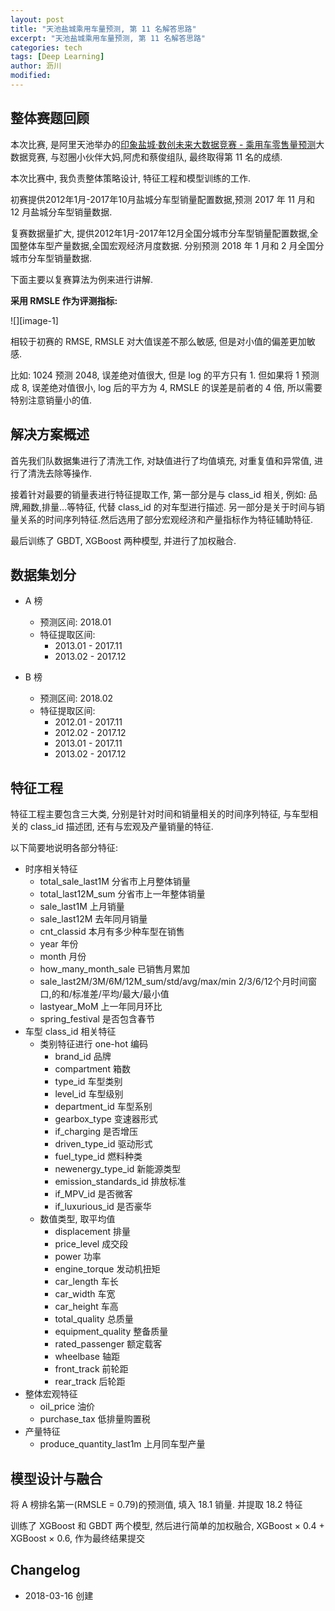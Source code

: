 ```yaml
---
layout: post
title: "天池盐城乘用车量预测, 第 11 名解答思路"
excerpt: "天池盐城乘用车量预测, 第 11 名解答思路"
categories: tech
tags: [Deep Learning]
author: 沥川
modified:
---
```


## 整体赛题回顾

本次比赛, 是阿里天池举办的[印象盐城·数创未来大数据竞赛 - 乘用车零售量预测](https://tianchi.aliyun.com/competition/introduction.htm?spm=5176.100066.0.0.510bd780HWbxXh&raceId=231640)大数据竞赛, 与怼圈小伙伴大妈,阿虎和蔡俊组队, 最终取得第 11 名的成绩.

本次比赛中, 我负责整体策略设计, 特征工程和模型训练的工作.

初赛提供2012年1月-2017年10月盐城分车型销量配置数据,预测 2017 年 11 月和 12 月盐城分车型销量数据.

复赛数据量扩大, 提供2012年1月-2017年12月全国分城市分车型销量配置数据,全国整体车型产量数据,全国宏观经济月度数据. 分别预测 2018 年 1 月和 2 月全国分城市分车型销量数据.

下面主要以复赛算法为例来进行讲解.

**采用 RMSLE 作为评测指标:**

![][image-1]

相较于初赛的 RMSE, RMSLE 对大值误差不那么敏感, 但是对小值的偏差更加敏感.

比如: 1024 预测 2048, 误差绝对值很大, 但是 log 的平方只有 1. 但如果将 1 预测成 8, 误差绝对值很小, log 后的平方为 4, RMSLE 的误差是前者的 4 倍, 所以需要特别注意销量小的值.

## 解决方案概述

首先我们队数据集进行了清洗工作, 对缺值进行了均值填充, 对重复值和异常值, 进行了清洗去除等操作.

接着针对最要的销量表进行特征提取工作, 第一部分是与 class_id 相关, 例如: 品牌,厢数,排量...等特征, 代替 class_id 的对车型进行描述. 另一部分是关于时间与销量关系的时间序列特征.然后选用了部分宏观经济和产量指标作为特征辅助特征.

最后训练了 GBDT, XGBoost 两种模型, 并进行了加权融合.

## 数据集划分

- A 榜

    - 预测区间: 2018.01
    - 特征提取区间:
        - 2013.01 - 2017.11
        - 2013.02 - 2017.12

- B 榜

    - 预测区间: 2018.02
    - 特征提取区间:
        - 2012.01 - 2017.11
        - 2012.02 - 2017.12
        - 2013.01 - 2017.11
        - 2013.02 - 2017.12

## 特征工程

特征工程主要包含三大类, 分别是针对时间和销量相关的时间序列特征, 与车型相关的 class\_id 描述团, 还有与宏观及产量销量的特征.

以下简要地说明各部分特征:
- 时序相关特征
    - total\_sale\_last1M 分省市上月整体销量
    - total\_last12M\_sum 分省市上一年整体销量
    - sale\_last1M 上月销量
    - sale\_last12M 去年同月销量
    - cnt\_classid 本月有多少种车型在销售
    - year 年份
    - month 月份
    - how\_many\_month\_sale 已销售月累加
    - sale\_last2M/3M/6M/12M\_sum/std/avg/max/min 2/3/6/12个月时间窗口,的和/标准差/平均/最大/最小值
    - lastyear\_MoM 上一年同月环比
    - spring\_festival 是否包含春节
- 车型 class\_id 相关特征
    - 类别特征进行 one-hot 编码
        - brand\_id 品牌
        - compartment 箱数
        - type\_id 车型类别
        - level\_id 车型级别
        - department\_id 车型系别
        - gearbox\_type 变速器形式
        - if\_charging 是否增压
        - driven\_type\_id 驱动形式
        - fuel\_type\_id 燃料种类
        - newenergy\_type\_id 新能源类型
        - emission\_standards\_id 排放标准
        - if\_MPV\_id 是否微客
        - if\_luxurious\_id 是否豪华
    - 数值类型, 取平均值
        - displacement 排量
        - price\_level 成交段
        - power 功率
        - engine\_torque 发动机扭矩
        - car\_length 车长
        - car\_width 车宽
        - car\_height 车高
        - total\_quality 总质量
        - equipment\_quality 整备质量
        - rated\_passenger 额定载客
        - wheelbase 轴距
        - front\_track 前轮距
        - rear\_track 后轮距
- 整体宏观特征
    - oil\_price 油价
    - purchase\_tax 低排量购置税
- 产量特征
    - produce\_quantity\_last1m 上月同车型产量


## 模型设计与融合
将 A 榜排名第一(RMSLE = 0.79)的预测值, 填入 18.1 销量. 并提取 18.2 特征

训练了 XGBoost 和 GBDT 两个模型, 然后进行简单的加权融合, XGBoost × 0.4 + XGBoost × 0.6, 作为最终结果提交


## Changelog
* 2018-03-16 创建

